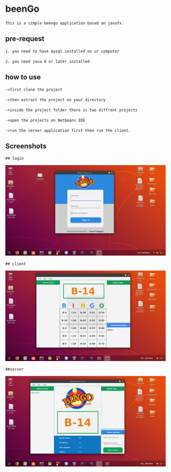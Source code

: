 # beenGo

	This is a simple beengo application based on javafx.

## pre-request

	1. you need to have mysql installed on ur computer
	
	2. you need java 8 or later installed

## how to use
	->first clone the project
	
	->then extract the project on your directory
	
	->inside the project folder there is two diffrent projects
	
	->open the projects on Netbeans IDE 
	
	->run the server application first then run the client.
	
## Screenshots

	## login
	
!["no preview"](/screenshots/login.png)

	## client
	
!["no preview"](/screenshots/client.png)

	##server
	
!["no preview"](/screenshots/server.png)
